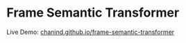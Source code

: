 # Frame Semantic Transformer

Live Demo: [chanind.github.io/frame-semantic-transformer](https://chanind.github.io/frame-semantic-transformer)
